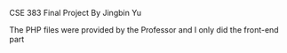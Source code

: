 CSE 383 Final Project By Jingbin Yu

The PHP files were provided by the Professor and I only did the front-end part
